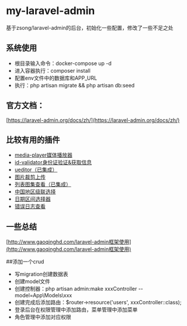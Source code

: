# my-laravel-admin
基于zsong/laravel-admin的后台，初始化一些配置，修改了一些不足之处

## 系统使用
- 根目录输入命令：docker-compose up -d
- 进入容器执行：composer install
- 配置env文件中的数据库和APP_URL
- 执行：php artisan migrate && php artisan db:seed

## 官方文档：
[https://laravel-admin.org/docs/zh/](https://laravel-admin.org/docs/zh/)

## 比较有用的插件
- [media-player媒体播放器](https://github.com/laravel-admin-extensions/media-player)
- [id-validator身份证验证&获取信息](https://github.com/laravel-admin-extensions/id-validator)
- [ueditor（已集成）](https://github.com/laravel-admin-extensions/UEditor)
- [图片裁剪上传](https://github.com/laravel-admin-extensions/cropper)
- [列表图集查看（已集成）](https://github.com/laravel-admin-extensions/grid-lightbox)
- [中国地区级联选择](https://github.com/laravel-admin-extensions/china-distpicker)
- [日期区间选择器](https://github.com/laravel-admin-extensions/daterangepicker)
- [错误日志查看](https://github.com/laravel-admin-extensions/reporter)


## 一些总结
[http://www.gaoqinghd.com/laravel-admin框架使用](http://www.gaoqinghd.com/laravel-admin框架使用)

##添加一个crud
- 写migration创建数据表
- 创建model文件
- 创建控制器：php artisan admin:make xxxController --model=App\\Models\\xxx
- 创建完成后添加路由：$router->resource('users', xxxController::class);
- 登录后台在权限管理中添加路由，菜单管理中添加菜单
- 角色管理中添加对应权限
